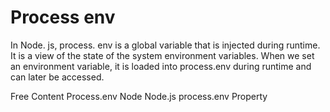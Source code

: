 # Process env

In Node. js, process. env is a global variable that is injected during runtime. It is a view of the state of the system environment variables. When we set an environment variable, it is loaded into process.env during runtime and can later be accessed.

<ResourceGroupTitle>Free Content</ResourceGroupTitle>
<BadgeLink colorScheme='yellow' badgeText='Read' href='https://www.knowledgehut.com/blog/web-development/node-environment-variables'>Process.env Node</BadgeLink>
<BadgeLink colorScheme='yellow' badgeText='Read' href='https://www.geeksforgeeks.org/node-js-process-env-property/'>Node.js process.env Property</BadgeLink>
